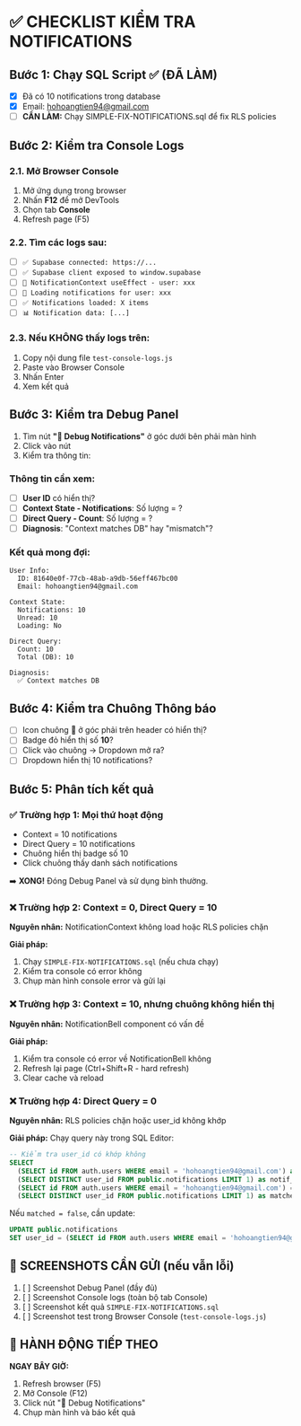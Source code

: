 # ✅ CHECKLIST KIỂM TRA NOTIFICATIONS

## Bước 1: Chạy SQL Script ✅ (ĐÃ LÀM)
- [x] Đã có 10 notifications trong database
- [x] Email: hohoangtien94@gmail.com
- [ ] **CẦN LÀM:** Chạy SIMPLE-FIX-NOTIFICATIONS.sql để fix RLS policies

## Bước 2: Kiểm tra Console Logs

### 2.1. Mở Browser Console
1. Mở ứng dụng trong browser
2. Nhấn **F12** để mở DevTools
3. Chọn tab **Console**
4. Refresh page (F5)

### 2.2. Tìm các logs sau:
- [ ] `✅ Supabase connected: https://...`
- [ ] `✅ Supabase client exposed to window.supabase`
- [ ] `👤 NotificationContext useEffect - user: xxx`
- [ ] `🔔 Loading notifications for user: xxx`
- [ ] `✅ Notifications loaded: X items`
- [ ] `📊 Notification data: [...]`

### 2.3. Nếu KHÔNG thấy logs trên:
1. Copy nội dung file `test-console-logs.js`
2. Paste vào Browser Console
3. Nhấn Enter
4. Xem kết quả

## Bước 3: Kiểm tra Debug Panel

1. Tìm nút **"🐛 Debug Notifications"** ở góc dưới bên phải màn hình
2. Click vào nút
3. Kiểm tra thông tin:

### Thông tin cần xem:
- [ ] **User ID** có hiển thị?
- [ ] **Context State - Notifications**: Số lượng = ?
- [ ] **Direct Query - Count**: Số lượng = ?
- [ ] **Diagnosis**: "Context matches DB" hay "mismatch"?

### Kết quả mong đợi:
```
User Info:
  ID: 81640e0f-77cb-48ab-a9db-56eff467bc00
  Email: hohoangtien94@gmail.com

Context State:
  Notifications: 10
  Unread: 10
  Loading: No

Direct Query:
  Count: 10
  Total (DB): 10

Diagnosis:
  ✅ Context matches DB
```

## Bước 4: Kiểm tra Chuông Thông báo

- [ ] Icon chuông 🔔 ở góc phải trên header có hiển thị?
- [ ] Badge đỏ hiển thị số **10**?
- [ ] Click vào chuông → Dropdown mở ra?
- [ ] Dropdown hiển thị 10 notifications?

## Bước 5: Phân tích kết quả

### ✅ Trường hợp 1: Mọi thứ hoạt động
- Context = 10 notifications
- Direct Query = 10 notifications
- Chuông hiển thị badge số 10
- Click chuông thấy danh sách notifications

➡️ **XONG!** Đóng Debug Panel và sử dụng bình thường.

### ❌ Trường hợp 2: Context = 0, Direct Query = 10
**Nguyên nhân:** NotificationContext không load hoặc RLS policies chặn

**Giải pháp:**
1. Chạy `SIMPLE-FIX-NOTIFICATIONS.sql` (nếu chưa chạy)
2. Kiểm tra console có error không
3. Chụp màn hình console error và gửi lại

### ❌ Trường hợp 3: Context = 10, nhưng chuông không hiển thị
**Nguyên nhân:** NotificationBell component có vấn đề

**Giải pháp:**
1. Kiểm tra console có error về NotificationBell không
2. Refresh lại page (Ctrl+Shift+R - hard refresh)
3. Clear cache và reload

### ❌ Trường hợp 4: Direct Query = 0
**Nguyên nhân:** RLS policies chặn hoặc user_id không khớp

**Giải pháp:**
Chạy query này trong SQL Editor:
```sql
-- Kiểm tra user_id có khớp không
SELECT 
  (SELECT id FROM auth.users WHERE email = 'hohoangtien94@gmail.com') as auth_user_id,
  (SELECT DISTINCT user_id FROM public.notifications LIMIT 1) as notif_user_id,
  (SELECT id FROM auth.users WHERE email = 'hohoangtien94@gmail.com') = 
  (SELECT DISTINCT user_id FROM public.notifications LIMIT 1) as matched;
```

Nếu `matched = false`, cần update:
```sql
UPDATE public.notifications
SET user_id = (SELECT id FROM auth.users WHERE email = 'hohoangtien94@gmail.com');
```

## 📸 SCREENSHOTS CẦN GỬI (nếu vẫn lỗi)

1. [ ] Screenshot Debug Panel (đầy đủ)
2. [ ] Screenshot Console logs (toàn bộ tab Console)
3. [ ] Screenshot kết quả `SIMPLE-FIX-NOTIFICATIONS.sql`
4. [ ] Screenshot test trong Browser Console (`test-console-logs.js`)

## 🎯 HÀNH ĐỘNG TIẾP THEO

**NGAY BÂY GIỜ:**
1. Refresh browser (F5)
2. Mở Console (F12)
3. Click nút "🐛 Debug Notifications"
4. Chụp màn hình và báo kết quả
